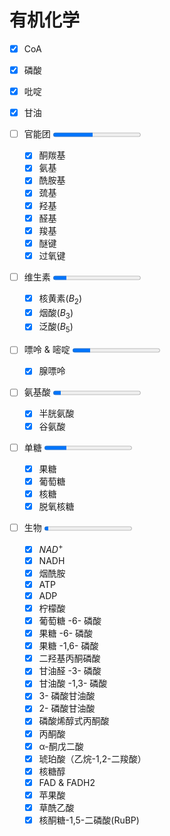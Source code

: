 # 有机化学

- [x] CoA
- [x] 磷酸
- [x] 吡啶
- [x] 甘油

- [ ] 官能团 <progress id="read_p" max="20" value="9"></progress>
  - [x] 酮羰基
  - [x] 氨基
  - [x] 酰胺基
  - [x] 巯基
  - [x] 羟基
  - [x] 醛基
  - [x] 羧基
  - [x] 醚键
  - [x] 过氧键

- [ ] 维生素 <progress id="read_p" max="13" value="2"></progress>
  - [x] 核黄素($B_{2}$)
  - [x] 烟酸($B_{3}$)
  - [x] 泛酸($B_{5}$)

- [ ] 嘌呤 & 嘧啶 <progress id="read_p" max="5" value="1"></progress>
  - [x] 腺嘌呤

- [ ] 氨基酸 <progress id="read_p" max="22" value="2"></progress>
  - [x] 半胱氨酸
  - [x] 谷氨酸

- [ ] 单糖 <progress id="read_p" max="16" value="4"></progress>
  - [x] 果糖
  - [x] 葡萄糖
  - [x] 核糖
  - [x] 脱氧核糖

- [ ] 生物 <progress id="read_p" max="233" value="11"></progress>
  - [x] $NAD^+$
  - [x] NADH
  - [x] 烟酰胺
  - [x] ATP
  - [x] ADP
  - [x] 柠檬酸
  - [x] 葡萄糖 -6- 磷酸
  - [x] 果糖 -6- 磷酸
  - [x] 果糖 -1,6- 磷酸
  - [x] 二羟基丙酮磷酸
  - [x] 甘油醛 -3- 磷酸
  - [x] 甘油酸 -1,3- 磷酸
  - [x] 3- 磷酸甘油酸
  - [x] 2- 磷酸甘油酸
  - [x] 磷酸烯醇式丙酮酸
  - [x] 丙酮酸
  - [x] α-酮戊二酸
  - [x] 琥珀酸（乙烷-1,2-二羧酸）
  - [x] 核糖醇
  - [x] FAD & FADH2
  - [x] 苹果酸
  - [x] 草酰乙酸
  - [x] 核酮糖-1,5-二磷酸(RuBP)
